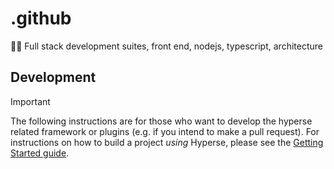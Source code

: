 # .github

🌿💚 Full stack development suites, front end, nodejs, typescript, architecture

## Development

> [!IMPORTANT]
> The following instructions are for those who want to develop the hyperse related framework or plugins (e.g. if you intend to make a pull request). For instructions on how to build a project *using* Hyperse, please see the [Getting Started guide](https://hyperse-io.github.io/hpsjs/docs/intro/installation).

